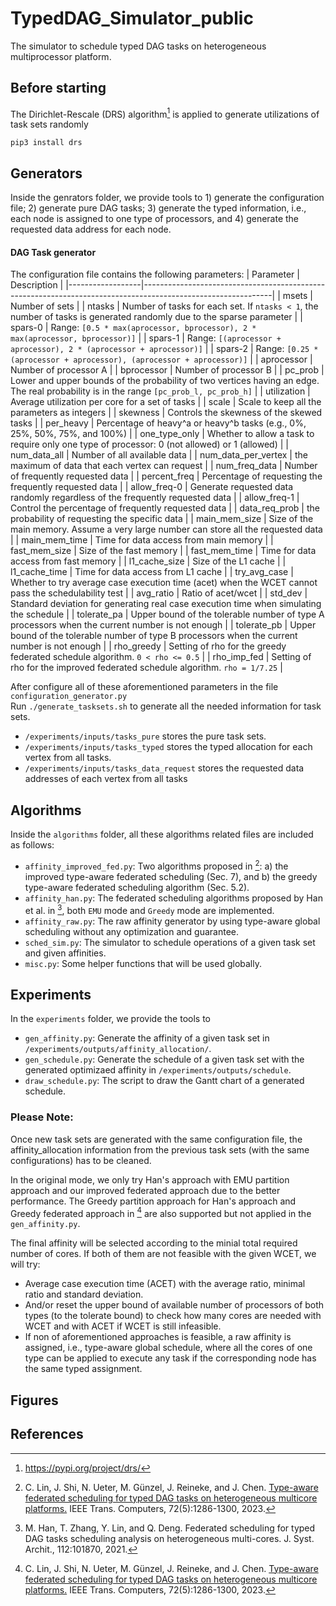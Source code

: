 # TypedDAG_Simulator_public
The simulator to schedule typed DAG tasks on heterogeneous multiprocessor platform.
<br />
## Before starting
The Dirichlet-Rescale (DRS) algorithm[^1] is applied to generate utilizations of task sets randomly
```
pip3 install drs
```
## Generators
Inside the genrators folder, we provide tools to 1) generate the configuration file; 2) generate pure DAG tasks; 3) generate the typed information, i.e., each node is assigned to one type of processors, and 4) generate the requested data address for each node.
#### DAG Task generator
The configuration file contains the following parameters:
| Parameter        | Description                                                                                                  |
|------------------|--------------------------------------------------------------------------------------------------------------|
| msets            | Number of sets                                                                                               |
| ntasks           | Number of tasks for each set. If `ntasks < 1`, the number of tasks is generated randomly due to the sparse parameter |
| spars-0          | Range: `[0.5 * max(aprocessor, bprocessor), 2 * max(aprocessor, bprocessor)]`                                |
| spars-1          | Range: `[(aprocessor + aprocessor), 2 * (aprocessor + aprocessor)]`                                          |
| spars-2          | Range: `[0.25 * (aprocessor + aprocessor), (aprocessor + aprocessor)]`                                      |
| aprocessor       | Number of processor A                                                                                        |
| bprocessor       | Number of processor B                                                                                        |
| pc_prob          | Lower and upper bounds of the probability of two vertices having an edge. The real probability is in the range `[pc_prob_l, pc_prob_h]` |
| utilization      | Average utilization per core for a set of tasks                                                                |
| scale            | Scale to keep all the parameters as integers                                                                  |
| skewness         | Controls the skewness of the skewed tasks                                                                     |
| per_heavy        | Percentage of heavy^a or heavy^b tasks (e.g., 0%, 25%, 50%, 75%, and 100%)                                   |
| one_type_only    | Whether to allow a task to require only one type of processor: 0 (not allowed) or 1 (allowed)                |
| num_data_all     | Number of all available data                                                                                  |
| num_data_per_vertex     | the maximum of data that each vertex can request                                                       |
| num_freq_data    | Number of frequently requested data                                                                           |
| percent_freq     | Percentage of requesting the frequently requested data                                                       |
| allow_freq-0     | Generate requested data randomly regardless of the frequently requested data                                 |
| allow_freq-1     | Control the percentage of frequently requested data                                                          |
| data_req_prob    | the probability of requesting the specific data                                                              |
| main_mem_size    | Size of the main memory. Assume a very large number can store all the requested data                          |
| main_mem_time    | Time for data access from main memory                                                                         |
| fast_mem_size    | Size of the fast memory                                                                                        |
| fast_mem_time    | Time for data access from fast memory                                                                          |
| l1_cache_size    | Size of the L1 cache                                                                                          |
| l1_cache_time    | Time for data access from L1 cache                                                                             |
| try_avg_case     | Whether to try average case execution time (acet) when the WCET cannot pass the schedulability test          |
| avg_ratio        | Ratio of acet/wcet                                                                                            |
| std_dev          | Standard deviation for generating real case execution time when simulating the schedule                      |
| tolerate_pa      | Upper bound of the tolerable number of type A processors when the current number is not enough               |
| tolerate_pb      | Upper bound of the tolerable number of type B processors when the current number is not enough               |
| rho_greedy       | Setting of rho for the greedy federated schedule algorithm. `0 < rho <= 0.5`                                  |
| rho_imp_fed      | Setting of rho for the improved federated schedule algorithm. `rho = 1/7.25`                                 |


After configure all of these aforementioned parameters in the file `configuration_generator.py`
<br />
Run `./generate_tasksets.sh` to generate all the needed information for task sets.
- `/experiments/inputs/tasks_pure` stores the pure task sets.
- `/experiments/inputs/tasks_typed` stores the typed allocation for each vertex from all tasks.
- `/experiments/inputs/tasks_data_request` stores the requested data addresses of each vertex from all tasks

## Algorithms
Inside the `algorithms` folder, all these algorithms related files are included as follows:
- `affinity_improved_fed.py`: Two algorithms proposed in [^2]: a) the improved type-aware federated scheduling (Sec. 7), and b) the greedy type-aware federated scheduling algorithm (Sec. 5.2).
- `affinity_han.py`: The federated scheduling algorithms proposed by Han et al. in [^3], both `EMU` mode and `Greedy` mode are implemented.
- `affinity_raw.py`: The raw affinity generator by using type-aware global scheduling without any optimization and guarantee.
- `sched_sim.py`: The simulator to schedule operations of a given task set and given affinities.
- `misc.py`: Some helper functions that will be used globally.

## Experiments
In the `experiments` folder, we provide the tools to 
- `gen_affinity.py`: Generate the affinity of a given task set in `/experiments/outputs/affinity_allocation/`. 
- `gen_schedule.py`: Generate the schedule of a given task set with the generated optimizaed affinity in `/experiments/outputs/schedule`.
- `draw_schedule.py`: The script to draw the Gantt chart of a generated schedule.

### Please Note: 
Once new task sets are generated with the same configuration file, the affinity_allocation information from the previous task sets (with the same configurations) has to be cleaned.

In the original mode, we only try Han's approach with EMU partition approach and our improved federated approach due to the better performance.
The Greedy partition approach for Han's approach and Greedy federated approach in [^2] are also supported but not applied in the `gen_affinity.py`.

The final affinity will be selected according to the minial total required number of cores. 
If both of them are not feasible with the given WCET, we will try:
- Average case execution time (ACET) with the average ratio, minimal ratio and standard deviation.
- And/or reset the upper bound of available number of processors of both types (to the tolerate bound) to check how many cores are needed with WCET and with ACET if WCET is still infeasible.
- If non of aforementioned approaches is feasible, a raw affinity is assigned, i.e., type-aware global schedule, where all the cores of one type can be applied to execute any task if the corresponding node has the same typed assignment.

## Figures


## References
[^1]: https://pypi.org/project/drs/ 
[^2]: C. Lin, J. Shi, N. Ueter, M. Günzel, J. Reineke, and J. Chen. <a href="https://ieeexplore.ieee.org/document/9869701" target="_blank">Type-aware federated scheduling for typed DAG tasks on heterogeneous multicore platforms.</a> IEEE Trans. Computers, 72(5):1286-1300, 2023.
[^3]: M. Han, T. Zhang, Y. Lin, and Q. Deng. Federated scheduling for typed DAG tasks scheduling analysis on heterogeneous multi-cores. J. Syst. Archit., 112:101870, 2021.
